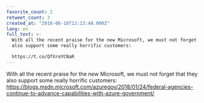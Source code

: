 ```yaml
---
favorite_count: 2
retweet_count: 3
created_at: "2018-06-18T12:13:48.000Z"
lang: en
full_text: >-
  With all the recent praise for the new Microsoft, we must not forget that they
  also support some really horrific customers:

  https://t.co/QfXroYCNaR
---
```


With all the recent praise for the new Microsoft, we must not forget that they
also support some really horrific customers:
<https://blogs.msdn.microsoft.com/azuregov/2018/01/24/federal-agencies-continue-to-advance-capabilities-with-azure-government/>
